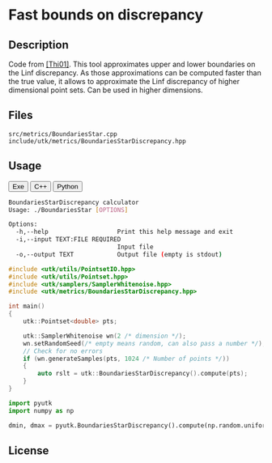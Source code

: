 # Fast bounds on discrepancy

## Description

Code from [[Thi01]](https://www.sciencedirect.com/science/article/pii/S0885064X01906004). This tool approximates upper and lower boundaries on the Linf discrepancy. As those approximations can be computed faster than the true value, it allows to approximate the Linf discrepancy of higher dimensional point sets. Can be used in higher dimensions.

## Files

```
src/metrics/BoundariesStar.cpp  
include/utk/metrics/BoundariesStarDiscrepancy.hpp
```

## Usage

<button class="tablink exebutton" onclick="openCode('exe', this)" markdown="1">Exe</button> 
<button class="tablink cppbutton" onclick="openCode('cpp', this)" markdown="1">C++</button> 
<button class="tablink pybutton" onclick="openCode('py', this)" markdown="1">Python</button> 
<br/>
  

<div class="exe tabcontent">

```bash
BoundariesStarDiscrepancy calculator
Usage: ./BoundariesStar [OPTIONS]

Options:
  -h,--help                   Print this help message and exit
  -i,--input TEXT:FILE REQUIRED
                              Input file
  -o,--output TEXT            Output file (empty is stdout)
```

</div>

<div class="cpp tabcontent">

```  cpp
#include <utk/utils/PointsetIO.hpp>
#include <utk/utils/Pointset.hpp>
#include <utk/samplers/SamplerWhitenoise.hpp>
#include <utk/metrics/BoundariesStarDiscrepancy.hpp>

int main()
{
    utk::Pointset<double> pts;

    utk::SamplerWhitenoise wn(2 /* dimension */);
    wn.setRandomSeed(/* empty means random, can also pass a number */);
    // Check for no errors
    if (wn.generateSamples(pts, 1024 /* Number of points */))
    {
        auto rslt = utk::BoundariesStarDiscrepancy().compute(pts);
    }
}
```  

</div>

<div class="py tabcontent">

``` python
import pyutk
import numpy as np

dmin, dmax = pyutk.BoundariesStarDiscrepancy().compute(np.random.uniform(0, 1, (128, 2)))
```  

</div>

## License
